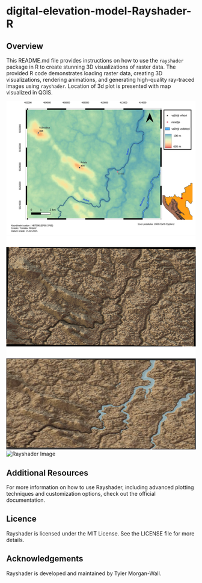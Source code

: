 # digital-elevation-model-Rayshader-R


## Overview

This README.md file provides instructions on how to use the `rayshader` package in R to create stunning 3D visualizations of raster data. The provided R code demonstrates loading raster data, creating 3D visualizations, rendering animations, and generating high-quality ray-traced images using `rayshader`. Location of 3d plot is presented with map visualized in QGIS. 

![Rayshader Image](https://github.com/Tomislav14/digital-elevation-model-Rayshader-R/blob/main/DEM_MAP_ORG.jpeg)
![Rayshader Image](https://github.com/Tomislav14/digital-elevation-model-Rayshader-R/blob/main/rayshader_croatia.png)
![Rayshader Image](https://github.com/Tomislav14/digital-elevation-model-Rayshader-R/blob/main/reljef.png)
![Rayshader Image](https://github.com/Tomislav14/digital-elevation-model-Rayshader-R/blob/main/3d%20plot.gif)

## Additional Resources

For more information on how to use Rayshader, including advanced plotting techniques and customization options, check out the official documentation.

## Licence
Rayshader is licensed under the MIT License. See the LICENSE file for more details.

## Acknowledgements
Rayshader is developed and maintained by Tyler Morgan-Wall. 
